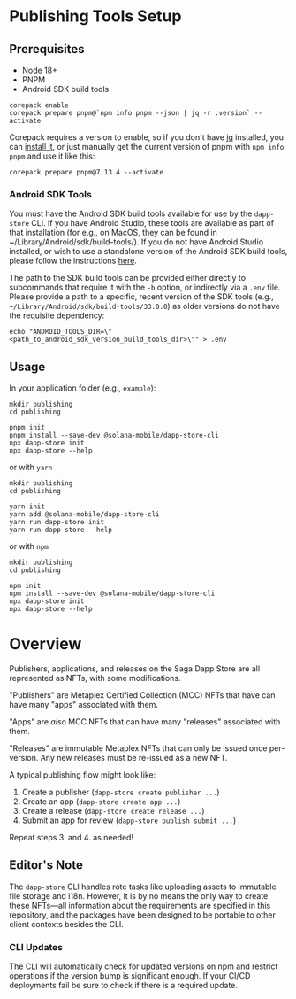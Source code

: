 # Publishing Tools Setup

## Prerequisites

- Node 18+
- PNPM
- Android SDK build tools

```shell
corepack enable
corepack prepare pnpm@`npm info pnpm --json | jq -r .version` --activate
```

Corepack requires a version to enable, so if you don't have [jq](https://stedolan.github.io/jq/) installed, you can [install it](https://formulae.brew.sh/formula/jq), or just manually get the current version of pnpm with `npm info pnpm` and use it like this:

```shell
corepack prepare pnpm@7.13.4 --activate
```

### Android SDK Tools

You must have the Android SDK build tools available for use by the `dapp-store` CLI. If you have Android Studio, these tools are available as part of that installation (for e.g., on MacOS, they can be found in ~/Library/Android/sdk/build-tools/<version>). If you do not have Android Studio installed, or wish to use a standalone version of the Android SDK build tools, please follow the instructions [here](https://developer.android.com/studio/intro/update#sdk-manager).

The path to the SDK build tools can be provided either directly to subcommands that require it with the `-b` option, or indirectly via a `.env` file. Please provide a path to a specific, recent version of the SDK tools (e.g., `~/Library/Android/sdk/build-tools/33.0.0`) as older versions do not have the requisite dependency: 
```
echo "ANDROID_TOOLS_DIR=\"<path_to_android_sdk_version_build_tools_dir>\"" > .env
```

## Usage

In your application folder (e.g., `example`):

```shell
mkdir publishing
cd publishing

pnpm init
pnpm install --save-dev @solana-mobile/dapp-store-cli
npx dapp-store init
npx dapp-store --help
```

or with `yarn`

```shell
mkdir publishing
cd publishing

yarn init
yarn add @solana-mobile/dapp-store-cli
yarn run dapp-store init
yarn run dapp-store --help
```

or with `npm`

```shell
mkdir publishing
cd publishing

npm init
npm install --save-dev @solana-mobile/dapp-store-cli
npx dapp-store init
npx dapp-store --help
```

# Overview

Publishers, applications, and releases on the Saga Dapp Store are all represented as NFTs, with some modifications.

"Publishers" are Metaplex Certified Collection (MCC) NFTs that have can have many "apps" associated with them.

"Apps" are _also_ MCC NFTs that can have many "releases" associated with them.

"Releases" are immutable Metaplex NFTs that can only be issued once per-version. Any new releases must be re-issued as a new NFT.

A typical publishing flow might look like:

1. Create a publisher (`dapp-store create publisher ...`)
2. Create an app (`dapp-store create app ...`)
3. Create a release (`dapp-store create release ...`)
4. Submit an app for review (`dapp-store publish submit ...`)

Repeat steps 3. and 4. as needed!

## Editor's Note

The `dapp-store` CLI handles rote tasks like uploading assets to immutable file storage and i18n. However, it is by no means the only way to create these NFTs—all information about the requirements are specified in this repository, and the packages have been designed to be portable to other client contexts besides the CLI.

### CLI Updates

The CLI will automatically check for updated versions on npm and restrict operations if the version bump is significant enough. If your CI/CD deployments fail be sure to check if there is a required update.